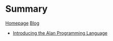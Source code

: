 # Summary

 [Homepage](./homepage.md)
 [Blog](./blog.md)
  - [Introducing the Alan Programming Language](./introducing_alan.md)